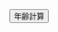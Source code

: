 <!DOCTYPE html>
<html>
	<head>
		<meta charset = "UTF-8">
		<title>演習１</title>
		<script>
			function age() { 
				var n  = document.myform.myYear.value;
				var born = n - 1987;
				window.alert("あなたは今年、" + born + "歳になります。");
			}

			function pull() {
				var now = (new Date).getFullYear();
  				for(var i=1930; i<=now; i++) {
	  				document.write("<option value=" + i + ">" + i + "年</option>"); //←難しく考えすぎない事。単純にhtml文を出力してしまえば良い。
				}
			}
		</script>
	</head>
	<body>
		<h1>あなたの今年の年齢を計算します</h1>
<HR>
		<p>あなたの生まれた西暦を選択し、［年齢計算］ボタンを押してください</p>
	<form name ="myform">
		<select name = "myYear">
		<script><!--
  			pull();
		--></script>
		<input type = "button" value = "年齢計算" onclick = "age();">
		</select>
	</form>	
